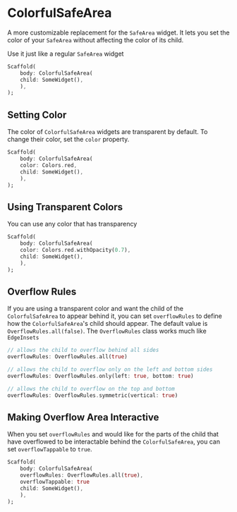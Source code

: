 # ColorfulSafeArea

A more customizable replacement for the ```SafeArea``` widget. It lets you set the color of your ```SafeArea``` without affecting the color of its child.  

Use it just like a regular ```SafeArea``` widget

```dart
Scaffold(
    body: ColorfulSafeArea(
    child: SomeWidget(),
    ),
);
```

## Setting Color

The color of ```ColorfulSafeArea``` widgets are transparent by default. To change their color, set the ```color``` property.

```dart
Scaffold(
    body: ColorfulSafeArea(
    color: Colors.red,
    child: SomeWidget(),
    ),
);
```

## Using Transparent Colors

You can use any color that has transparency

```dart
Scaffold(
    body: ColorfulSafeArea(
    color: Colors.red.withOpacity(0.7),
    child: SomeWidget(),
    ),
);
```

## Overflow Rules

If you are using a transparent color and want the child of the ```ColorfulSafeArea``` to appear behind it, you can set ```overflowRules``` to define how the ```ColorfulSafeArea```'s child should appear.  The default value is ```OverflowRules.all(false)```.  The ```OverflowRules``` class works much like ```EdgeInsets```

```dart
// allows the child to overflow behind all sides
overflowRules: OverflowRules.all(true)

// allows the child to overflow only on the left and bottom sides
overflowRules: OverflowRules.only(left: true, bottom: true)

// allows the child to overflow on the top and bottom
overflowRules: OverflowRules.symmetric(vertical: true)
```

## Making Overflow Area Interactive

When you set ```overflowRules``` and would like for the parts of the child that have overflowed to be interactable behind the ```ColorfulSafeArea```, you can set ```overflowTappable``` to ```true```.  

```dart
Scaffold(
    body: ColorfulSafeArea(
    overflowRules: OverflowRules.all(true),
    overflowTappable: true
    child: SomeWidget(),
    ),
);
```